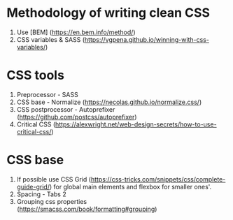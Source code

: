# Methodology of writing clean CSS
1. Use [BEM] (https://en.bem.info/method/)
2. CSS variables & SASS (https://vgpena.github.io/winning-with-css-variables/)
# CSS tools
1. Preprocessor - SASS
2. CSS base - Normalize (https://necolas.github.io/normalize.css/)
3. CSS postprocessor - Autoprefixer (https://github.com/postcss/autoprefixer)
4. Critical CSS (https://alexwright.net/web-design-secrets/how-to-use-critical-css/)
# CSS base
1. If possible use CSS Grid (https://css-tricks.com/snippets/css/complete-guide-grid/) for global main elements and flexbox for smaller ones'.
2. Spacing - Tabs 2
3. Grouping css properties (https://smacss.com/book/formatting#grouping)
